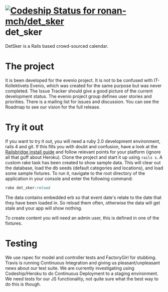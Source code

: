 [ ![Codeship Status for ronan-mch/det_sker](https://www.codeship.io/projects/efb8ed90-03c6-0132-4808-06cd9fe8c123/status)](https://www.codeship.io/projects/30535)
det_sker
========

DetSker is a Rails based crowd-sourced calendar.

# The project
It is been developed for the evenio project. It is not to be confused with IT-Kollektivets Evenio, which was created
for the same purpose but was never completed. The Issue Tracker should give a good picture of the current development status.
The evenio project group defines user stories and priorities. There is a mailing list for issues and discussion.
You can see the Roadmap to see our vision for the full release.

# Try it out
If you want to try it out, you will need a ruby 2.0 development environment, rails 4 and git.
If this fills you with doubt and confusion, have a look at the [Railsbridge install guide](http://docs.railsbridge.org/installfest/)
and follow relevant points for your platform (ignore all that guff about Heroku).
Clone the project and start it up using ```rails s```.
A custom rake task has been created to show sample data.
This will clear out the database, load the db seeds (default categories and locations), and load some sample fixtures.
To run it, navigate to the root directory of the application in your console and enter the following command:
```ruby
rake det_sker:reload
```
The data contains embedded erb so that event date's relate to the date that they have been loaded in. So reload them
often, otherwise the data will get stale and your app will show nothing.

To create content you will need an admin user, this is defined in one of the fixtures.

# Testing
We use rspec for model and controller tests and FactoryGirl for stubbing.
Travis is running Continuous Integration and giving us pleasant/unpleasant news about our test suite.
We are currently investigating using Codeship/Heroku to do Continuous Deployment to a staging environment.
We need tests for our JS functionality, not quite sure what the best way to do this is though.